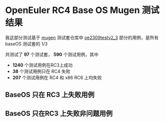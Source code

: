 # OpenEuler RC4 Base OS Mugen 测试结果

我这部分测试基于 [mugen](https://gitee.com/openeuler/mugen) 测试套仓库中 [oe2309testv2_3](https://github.com/weilinfox/PLCT-Working/blob/master/Done/Month02/Week4/oe2309testv2_3) 部分的用例，是所有 baseOS 测试套的 1/3

共测试了 **97** 个测试套， **590** 个测试用例，其中

- **1240** 个测试用例在RC3上成功
- **38** 个测试用例只在 RC4 失败
- **207** 个测试用例在 RC4 和 x86 RC6 上均失败

## BaseOS 只在 RC3 上失败用例

## BaseOS 只在RC3 上失败非问题用例
